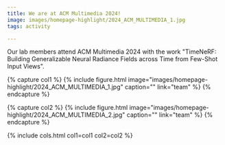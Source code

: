 ```yaml
---
title: We are at ACM Multimedia 2024!
image: images/homepage-highlight/2024_ACM_MULTIMEDIA_1.jpg
tags: activity

---
```


<!--- Highlight 2 -->
Our lab members attend ACM Multimedia 2024 with the work "TimeNeRF: Building Generalizable Neural Radiance Fields across Time from Few-Shot Input Views".

{% capture col1 %}
{%
  include figure.html
  image="images/homepage-highlight/2024_ACM_MULTIMEDIA_1.jpg"
  caption=""
  link="team"
%}
{% endcapture %}

{% capture col2 %}
{%
  include figure.html
  image="images/homepage-highlight/2024_ACM_MULTIMEDIA_2.jpg"
  caption=""
  link="team"
%}
{% endcapture %}

{% include cols.html col1=col1 col2=col2 %}